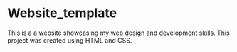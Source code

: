# Website_template
This is a a website showcasing my web design and development skills. This project was created using HTML and CSS.
